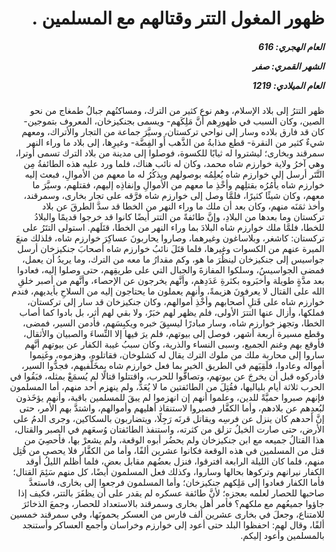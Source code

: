 <h1 dir="rtl">ظهور المغول التتر وقتالهم مع المسلمين .</h1>

<h5 dir="rtl">العام الهجري:  616

الشهر القمري: صفر

العام الميلادي: 1219</h5>

<p dir="rtl">ظهر التترُ إلى بلاد الإسلام، وهم نوع كثير من الترك، ومساكنُهم جبالُ طمغاج من نحو الصين، وكان السبب في ظهورِهم أنَّ مَلِكَهم- ويسمى بجنكيزخان، المعروف بتموجين- كان قد فارق بلاده وسار إلى نواحي تركستان، وسيَّرَ جماعة من التجار والأتراك، ومعهم شيءٌ كثير من النقرة- قطع مذابةُ من الذَّهب أَو الفِضَّة- وغيرِها، إلى بلاد ما وراء النهر سمرقند وبخارى؛ ليشتروا له ثيابًا للكسوة، فوصلوا إلى مدينة من بلاد الترك تسمى أوترا، وهي آخرُ ولاية خوارزم شاه محمد، وكان له نائب هناك، فلما ورد عليه هذه الطائفةُ مِن التَّتَر أرسل إلى خوارزم شاه يُعلِمُه بوصولهم ويذكُرُ له ما معهم من الأموالِ، فبعث إليه خوارزم شاه يأمُرُه بقتلِهم وأخْذِ ما معهم من الأموالِ وإنفاذِه إليهم، فقتلهم، وسيَّرَ ما معهم، وكان شيئًا كثيرًا، فلمَّا وصل إلى خوارزم شاه فرَّقه على تجار بخارى، وسمرقند، وأخذ ثمَنَه منهم، وكان بعد أن ملك ما وراء النهر من الخطا قد سدَّ الطرقَ عن بلاد تركستان وما بعدها من البلادِ، وإنَّ طائفةً من التتر أيضًا كانوا قد خرجوا قديمًا والبلادُ للخطا، فلمَّا ملك خوارزم شاه البلادَ بما وراء النهر من الخطا، قتَلَهم. استولى التتَرُ على تركستان: كاشغر، وبلاساغون وغيرهما، وصاروا يحاربونَ عساكِرَ خوارزم شاه، فلذلك منعَ الميرة عنهم من الكسوات وغيرها، فلما قتَلَ نائبُ خوارزم شاه أصحابَ جنكيزخان أرسل جواسيس إلى جنكيزخان لينظُرَ ما هو، وكم مقدارُ ما معه من الترك، وما يريدُ أن يعمل، فمضى الجواسيسُ، وسلكوا المفازةَ والجبال التي على طريقِهم، حتى وصلوا إليه، فعادوا بعد مدَّةٍ طويلة وأخبَروه بكثرةِ عَدَدِهم، وأنَّهم يخرجون عن الإحصاء، وأنَّهم من أصبر خلقِ الله على القتال لا يعرفونَ هزيمةً، وأنهم يعملون ما يحتاجون إليه من السلاحِ بأيديهم، فندم خوارزم شاه على قَتلِ أصحابهم وأخْذِ أموالهم، وكان جنكيزخان قد سار إلى تركستان، فملكها، وأزال عنها التترَ الأولى، فلم يظهر لهم خبَرٌ، ولا بقي لهم أثر، بل بادوا كما أصاب الخطا، وتجهز خوارزم شاه، وسار مبادرًا ليسبِقَ خبره ويكبِسَهم، فأدمن السير، فمضى، وقطع مسيرة أربعة أشهر، فوصل إلى بيوتهم، فلم يرَ فيها إلا النِّساءَ والصبيان والأثقال، فأوقع بهم وغنم الجميع، وسبى النساء والذرية، وكان سببُ غيبة الكفار عن بيوتهم أنَّهم ساروا إلى محاربة ملك من ملوك الترك يقال له كشلوخان، فقاتلوه، وهزموه، وغَنِموا أمواله وعادوا، فلَقِيَهم في الطريق الخبر بما فعل خوارزم شاه بمخَلَّفيهم، فجدُّوا السير، فأدركوه قبل أن يخرجَ عن بيوتهم، وتصافُّوا للحرب، واقتتلوا قتالًا لم يُسمَعْ بمثله، فبَقُوا في الحرب ثلاثة أيام بلياليها، فقُتِلَ من الطائفتين ما لا يُعَدُّ، ولم ينهزم أحد منهم، أما المسلمون فإنهم صبروا حميَّةً للدين، وعلموا أنهم إن انهزموا لم يبقَ للمسلمين باقية، وأنهم يؤخَذون لبُعدِهم عن بلادهم، وأما الكفَّار فصبروا لاستنقاذ أهليهم وأموالهم، واشتدَّ بهم الأمر، حتى إنَّ أحدهم كان ينزل عن فرسِه ويقاتل قرنَه رَجِلًا، ويتضاربون بالسكاكين، وجرى الدمُ على الأرض، حتى صارت الخيلُ تزلق من كثرته، واستنفذ الطائفتان وُسعَهم في الصبر والقتال، هذا القتالُ جميعه مع ابن جنكيزخان ولم يحضُر أبوه الوقعة، ولم يشعرْ بها، فأحصِيَ من قتل من المسلمين في هذه الوقعة فكانوا عشرين ألفًا، وأما من الكفَّار فلا يحصى من قُتِل منهم، فلما كان الليلة الرابعة افترقوا، فنزل بعضُهم مقابل بعض، فلما أظلم الليلُ أوقد الكفار نيرانهم وتركوها بحالها وساروا، وكذلك فعل المسلمون أيضًا، كل منهم سَئِمَ القتال؛ فأما الكفار فعادوا إلى مَلِكهم جنكيزخان؛ وأما المسلمون فرجعوا إلى بخارى، فاستعدَّ صاحبها للحصار لعلمه بعجزه؛ لأنَّ طائفة عسكره لم يقدر على أن يظفَرَ بالتتر، فكيف إذا جاؤوا جميعُهم مع ملكهم؟ فأمر أهل بخارى وسمرقند بالاستعداد للحصار، وجمعَ الذخائرَ للامتناع، وجعلَ في بخارى عشرين ألف فارس من العسكر يحمونَها، وفي سمرقند خمسين ألفًا، وقال لهم: احفظوا البلد حتى أعود إلى خوارزم وخراسان وأجمع العساكر وأستنجد بالمسلمين وأعود إليكم.</p></br>
